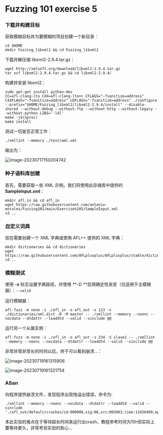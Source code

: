 # Fuzzing 101 exercise 5

### 下载并构建目标

获取模糊目标并为要模糊的项目创建一个新目录：

```
cd $HOME
mkdir Fuzzing_libxml2 && cd Fuzzing_libxml2
```

下载并解压缩 libxml2-2.9.4.tar.gz：

```
wget http://xmlsoft.org/download/libxml2-2.9.4.tar.gz
tar xvf libxml2-2.9.4.tar.gz && cd libxml2-2.9.4/
```

构建并安装 libxml2：

```
sudo apt-get install python-dev
CC=afl-clang-lto CXX=afl-clang-lto++ CFLAGS="-fsanitize=address" CXXFLAGS="-fsanitize=address" LDFLAGS="-fsanitize=address" ./configure --prefix="$HOME/Fuzzing_libxml2/libxml2-2.9.4/install" --disable-shared --without-debug --without-ftp --without-http --without-legacy --without-python LIBS='-ldl'
make -j$(nproc)
make install
```

测试一切是否正常工作：

```
./xmllint --memory ./test/wml.xml
```

输出为：

![image-20230717150204742](E:/typora_pictures/image-20230717150204742.png)



### 种子语料库创建

首先，需要获取一些 XML 示例。我们将使用此存储库中提供的 **SampleInput.xml**：

```
mkdir afl_in && cd afl_in
wget https://raw.githubusercontent.com/antonio-morales/Fuzzing101/main/Exercise%205/SampleInput.xml
cd ..
```



### 自定义词典

现在需要创建一个 XML 字典或使用 AFL++ 提供的 XML 字典：

```
mkdir dictionaries && cd dictionaries
wget https://raw.githubusercontent.com/AFLplusplus/AFLplusplus/stable/dictionaries/xml.dict
cd ..
```



### 模糊测试

使用 -**x** 标志设置字典路径，并使用 **-D **启用确定性突变（仅适用于主模糊器）：`--valid`

运行模糊器：

```
afl-fuzz -m none -i ./afl_in -o afl_out -s 123 -x ./dictionaries/xml.dict -D -M master -- ./xmllint --memory --noenc --nocdata --dtdattr --loaddtd --valid --xinclude @@
```

运行另一个从属实例：

```
afl-fuzz -m none -i ./afl_in -o afl_out -s 234 -S slave1 -- ./xmllint --memory --noenc --nocdata --dtdattr --loaddtd --valid --xinclude @@
```

非常非常非常长的时间以后，终于可以看到崩溃...：

![image-20230719161315906](E:/typora_pictures/image-20230719161315906.png)

![image-20230719161321754](E:/typora_pictures/image-20230719161321754.png)



### ASan

向程序提供崩溃文件，发现程序出现栈溢出错误，命令为:

```
./xmllint --memory --noenc --nocdata --dtdattr --loaddtd --valid --xinclude './afl_out/default/crashes/id:000000,sig:06,src:003963,time:12456489,op:havoc,rep:4'
```



本此实验的难点在于等待超长时间来运行出crash，教程参考时间为15h但实际上要等待更久，非常考验实验的耐心...

